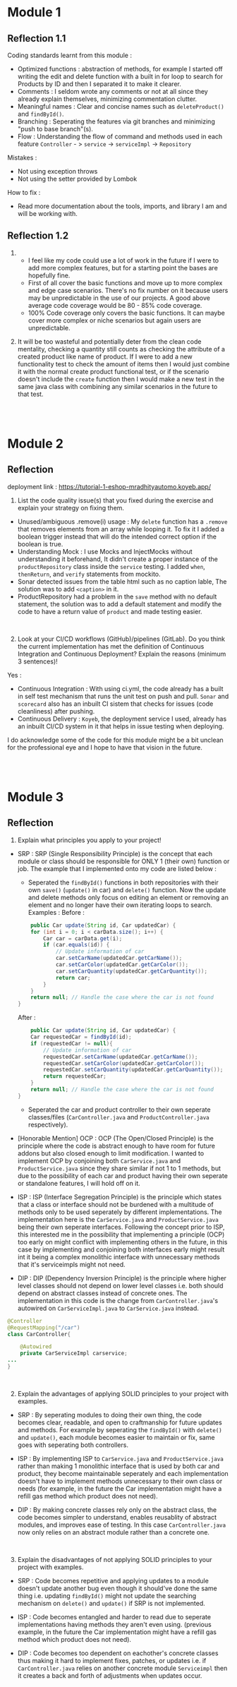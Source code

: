# Module 1
## Reflection 1.1

Coding standards learnt from this module :
- Optimized functions : abstraction of methods, for example I started off writing the edit and delete function with a built in for loop to search for Products by ID and then I separated it to make it clearer.
- Comments : I seldom wrote any comments or not at all since they already explain themselves, minimizing commentation clutter.
- Meaningful names : Clear and concise names such as `deleteProduct()` and `findById()`.
- Branching : Seperating the features via git branches and minimizing "push to base branch"(s).
- Flow : Understanding the flow of command and methods used in each feature 
`Controller` - > `service` -> `serviceImpl` -> `Repository`

Mistakes : 
- Not using exception throws
- Not using the setter provided by Lombok

How to fix :
- Read more documentation about the tools, imports, and library I am and will be working with.

## Reflection 1.2

1) - I feel like my code could use a lot of work in the future if I were to add more complex features, but for a starting point the bases are hopefully fine. 
    - First of all cover the basic functions and move up to more complex and edge case scenarios. There's no fix number on it because users may be unpredictable in the use of our projects. A good above average code coverage would be 80 - 85% code coverage.
    - 100% Code coverage only covers the basic functions. It can maybe cover more complex or niche scenarios but again users are unpredictable.

2)  It will be too wasteful and potentially deter from the clean code mentality, checking a quantity still counts as checking the attribute of a created product like name of product. If I were to add a new functionality test to check the amount of items then I would just combine it with the normal create product functional test, or if the scenario doesn't include the `create` function then I would make a new test in the same java class with combining any similar scenarios in the future to that test.

<br>
<br>

# Module 2
## Reflection
deployment link : https://tutorial-1-eshop-mradhityautomo.koyeb.app/

1) List the code quality issue(s) that you fixed during the exercise and explain your strategy on fixing them.

- Unused/ambiguous .remove(i) usage : My `delete` function has a `.remove` that removes elements from an array while looping it. To fix it I added a boolean trigger instead that will do the intended correct option if the boolean is true.
- Understanding Mock : I use Mocks and InjectMocks without understanding it beforehand, It didn't create a proper instance of the `productRepository` class inside the `service` testing. I added `when`, `thenReturn`, and `verify` statements from mockito.
- Sonar detected issues from the table html such as no caption lable, The solution was to add `<caption>` in it.
- ProductRepository had a problem in the `save` method with no default statement, the solution was to add a default statement and modify the code to have a return value of `product` and made testing easier.

<br>

2) Look at your CI/CD workflows (GitHub)/pipelines (GitLab). Do you think the current implementation has met the definition of Continuous Integration and Continuous Deployment? Explain the reasons (minimum 3 sentences)!

Yes :
- Continuous Integration : With using ci.yml, the code already has a built in self test mechanism that runs the unit test on push and pull. `Sonar` and `scorecard` also has an inbuilt CI sistem that checks for issues (code cleanliness) after pushing.
- Continuous Delivery : `Koyeb`, the deployment service I used,  already has an inbuilt CI/CD system in it that helps in issue testing when deploying.

I do acknowledge some of the code for this module might be a bit unclean for the professional eye and I hope to have that vision in the future.

<br>
<br>

# Module 3
## Reflection

1) Explain what principles you apply to your project!

- SRP : SRP (Single Responsibility Principle) is the concept that each module or class should be responsible for ONLY 1 (their own) function or job. The example that I implemented onto my code are listed below :

    - Seperated the `findById()` functions in both repositories with their own `save()` (`update()` in car) and `delete()` function. Now the update and delete methods only focus on editing an element or removing an element and no longer have their own iterating loops to search.
    Examples :
    Before : 

    ```java
        public Car update(String id, Car updatedCar) {
        for (int i = 0; i < carData.size(); i++) {
            Car car = carData.get(i);
            if (car.equals(id)) {
                // Update information of car
                car.setCarName(updatedCar.getCarName());
                car.setCarColor(updatedCar.getCarColor());
                car.setCarQuantity(updatedCar.getCarQuantity());
                return car;
            }
        }
        return null; // Handle the case where the car is not found
    }
    ```
    After : 

    ```java
        public Car update(String id, Car updatedCar) {
        Car requestedCar = findById(id);
        if (requestedCar != null){
            // Update information of car
            requestedCar.setCarName(updatedCar.getCarName());
            requestedCar.setCarColor(updatedCar.getCarColor());
            requestedCar.setCarQuantity(updatedCar.getCarQuantity());
            return requestedCar;
        }
        return null; // Handle the case where the car is not found
    }
    ```

    - Seperated the car and product controller to their own seperate classes/files (`CarController.java` and `ProductController.java` respectively).

- [Honorable Mention] OCP : OCP (The Open/Closed Principle) is the principle where the code is abstract enough to have room for future addons but also closed enough to limit modification. I wanted to implement OCP by conjoining both `CarService.java` and `ProductService.java` since they share similar if not 1 to 1 methods, but due to the possibility of each car and product having their own seperate or standalone features, I will hold off on it.

- ISP : ISP (Interface Segregation Principle) is the principle which states that a class or interface should not be burdened with a multitude of methods only to be used seperately by different implementations. The implementation here is the `CarService.java` and `ProductService.java` being their own seperate interfaces. 
Following the concept prior to ISP, this interested me in the possibility that implementing a principle (OCP) too early on might conflict with implementing others in the future, in this case by implementing and conjoining both interfaces early might result int it being a complex monolithic interface  with unnecessary methods that it's serviceimpls might not need.

- DIP : DIP (Dependency Inversion Principle) is the principle where higher level classes should not depend on lower level classes i.e. both should depend on abstract classes instead of concrete ones. The implementation in this code is the change from `CarController.java`'s autowired on `CarServiceImpl.java` to `CarService.java` instead.

```java
@Controller
@RequestMapping("/car")
class CarController{

    @Autowired
    private CarServiceImpl carservice;
...
}
```

<br>

2) Explain the advantages of applying SOLID principles to your project with examples.

- SRP : By seperating modules to doing their own thing, the code becomes clear, readable, and open to craftmanship for future updates and methods. For example by seperating the `findById()` with `delete()` and `update()`, each module becomes easier to maintain or fix, same goes with seperating both controllers.

- ISP : By implementing ISP to `CarService.java` and `ProductService.java` rather than making 1 monolithic interface that is used by both car and product, they become maintainable seperately and each implementation doesn't have to implement methods unnecessary to their own class or needs (for example, in the future the Car implementation might have a refill gas method which product does not need).

- DIP : By making concrete classes rely only on the abstract class, the code becomes simpler to understand, enables reusablity of abstract modules, and improves ease of testing. In this case `CarController.java` now only relies on an abstract module rather than a concrete one.

<br>

3) Explain the disadvantages of not applying SOLID principles to your project with examples.

- SRP : Code becomes repetitive and applying updates to a module doesn't update another bug even though it should've done the same thing i.e. updating `findById()` might not update the searching mechanism  on `delete()` and `update()` if SRP is not implemented.

- ISP : Code becomes entangled and harder to read due to seperate implementations having methods they aren't even using. (previous example, in the future the Car implementation might have a refill gas method which product does not need).

- DIP : Code becomes too dependent on eachother's concrete classes thus making it hard to implement fixes, patches, or updates i.e. if `CarController.java` relies on another concrete module `Serviceimpl` then it creates a back and forth of adjustments when updates occur.